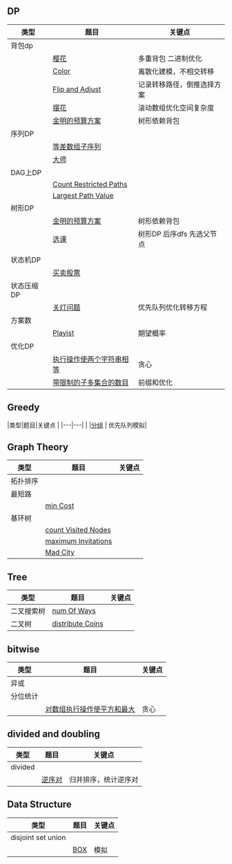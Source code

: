 
## DP
|类型|题目|关键点|
|---|---|---|
|背包dp|
| |[樱花](https://www.luogu.com.cn/problem/P1833)|多重背包 二进制优化|
| |[Color](https://www.luogu.com.cn/problem/P9688?contestId=133572)|离散化建模，不相交转移|
| |[Flip and Adjust](https://atcoder.jp/contests/abc271/tasks/abc271_d)|记录转移路径，倒推选择方案|
| |[摆花](https://www.luogu.com.cn/problem/P1077)|滚动数组优化空间复杂度|
| |[金明的预算方案](https://www.luogu.com.cn/problem/P1064)|树形依赖背包|
|序列DP | |
| |[等差数组子序列](https://leetcode.cn/problems/arithmetic-slices-ii-subsequence/description/)| |
| |[大师](https://www.luogu.com.cn/problem/P4933)| |
|DAG上DP|
| |[Count Restricted Paths](https://leetcode.cn/problems/number-of-restricted-paths-from-first-to-last-node/)|
| |[Largest Path Value](https://leetcode.cn/problems/largest-color-value-in-a-directed-graph/description/)|
|树形DP|
| |[金明的预算方案](https://www.luogu.com.cn/problem/P1064)|树形依赖背包|
| |[选课](https://www.luogu.com.cn/record/127297160)|树形DP 后序dfs 先选父节点|
| |[]()| 
|状态机DP|
| |[买卖股票](https://leetcode.cn/problems/best-time-to-buy-and-sell-stock-iii/description)| |
|状态压缩DP|
| |[关灯问题](https://www.luogu.com.cn/problem/P2622)|优先队列优化转移方程|
|方案数 |
| |[Playist](https://atcoder.jp/contests/abc323/tasks/abc323_e)|期望概率| 
|优化DP|
| |[执行操作使两个字符串相等](https://leetcode.cn/problems/apply-operations-to-make-two-strings-equal/description/)|贪心| 
| |[带限制的子多集合的数目](https://leetcode.cn/problems/count-of-sub-multisets-with-bounded-sum/description/)|前缀和优化| 

## Greedy
|类型|题目|关键点 |
|---|---|
| |[分组](https://www.luogu.com.cn/problem/P4447) | 优先队列模拟|


## Graph Theory
|类型|题目| 关键点|
|---|---|---|
|拓扑排序| |
|最短路| |
| |[min Cost](https://leetcode.cn/problems/minimum-cost-to-reach-destination-in-time/solutions/)|
|基环树|
| |[count Visited Nodes](https://leetcode.cn/problems/count-visited-nodes-in-a-directed-graph/description/)|
| |[maximum Invitations](https://leetcode.cn/problems/maximum-employees-to-be-invited-to-a-meeting/description/)|
| |[Mad City](https://codeforces.com/problemset/problem/1873/H)|

## Tree
|类型|题目| 关键点|
|---|---|---|
|二叉搜索树|[num Of Ways](https://leetcode.cn/problems/number-of-ways-to-reorder-array-to-get-same-bst/description/)|
|二叉树|[distribute Coins](https://leetcode.cn/problems/distribute-coins-in-binary-tree/)|


## bitwise
|类型|题目| 关键点|
|---|---|---|
|异或| |
|分位统计 | | |
| |[对数组执行操作使平方和最大](https://leetcode.cn/problems/apply-operations-on-array-to-maximize-sum-of-squares/description/) |贪心|


## divided and doubling
|类型|题目| 关键点|
|---|---|---|
| divided|  |  |
| |[逆序对](https://www.luogu.com.cn/problem/P1908)| 归并排序，统计逆序对 |


## Data Structure
|类型|题目| 关键点|
|---|---|---|
|disjoint set union | | |
| |[BOX](https://atcoder.jp/contests/abc279/tasks/abc279_f) | 模拟 |


